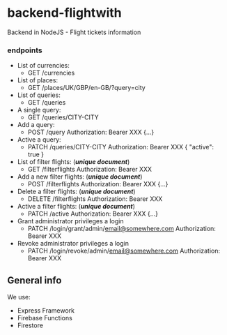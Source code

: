 # backend-flightwith
Backend in NodeJS - Flight tickets information

### endpoints
* List of currencies:
    * GET /currencies
* List of places:
    * GET /places/UK/GBP/en-GB/?query=city
* List of queries:
    * GET /queries
* A single query: 
    * GET /queries/CITY-CITY
* Add a query:
    * POST /query
      Authorization: Bearer XXX
      {...}    
* Active a query:
    * PATCH /queries/CITY-CITY
      Authorization: Bearer XXX
      { "active": true }
* List of filter flights: (***unique document***)
    * GET /filterflights
      Authorization: Bearer XXX
* Add a new filter flights: (***unique document***)
    * POST /filterflights
      Authorization: Bearer XXX
      {...}    
* Delete a filter flights: (***unique document***)
    * DELETE /filterflights
      Authorization: Bearer XXX
* Active a filter flights: (***unique document***)
    * PATCH /active
      Authorization: Bearer XXX
      {...}    
* Grant administrator privileges a login
    * PATCH /login/grant/admin/email@somewhere.com
    Authorization: Bearer XXX
* Revoke administrator privileges a login
    * PATCH /login/revoke/admin/email@somewhere.com
    Authorization: Bearer XXX

## General info
We use:
* Express Framework
* Firebase Functions
* Firestore
